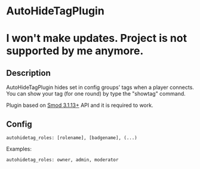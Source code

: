 # AutoHideTagPlugin

# I won't make updates. Project is not supported by me anymore.

## Description

AutoHideTagPlugin hides set in config groups' tags when a player connects.  
You can show your tag (for one round) by type the "showtag" command.  

Plugin based on [Smod 3.1.13+](https://github.com/Grover-c13/Smod2) API and it is required to work.

## Config

```
autohidetag_roles: [rolename], [badgename], (...)
```

Examples:
```
autohidetag_roles: owner, admin, moderator
```
